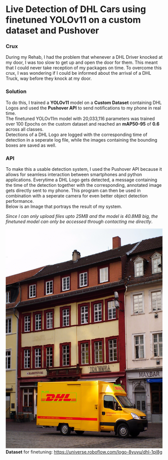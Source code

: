 # Live Detection of DHL Cars using finetuned YOLOv11 on a custom dataset and Pushover
### Crux
During my Rehab, I had the problem that whenever a DHL Driver knocked at my door, I was too slow to get up and open the door for them. This meant that I could never take reception of my packages on time. To overcome this crux, I was wondering if I could be informed about the arrival of a DHL Truck, way before they knock at my door. 
### Solution
To do this, I trained a **YOLOv11** model on a **Custom Dataset** containing DHL Logos and used the **Pushover API** to send notifications to my phone in real time.</br>
The finetuned YOLOv11m model with 20,033,116 parameters was trained over 100 Epochs on the custom dataset and reached an **mAP50-95** of **0.6** across all classes.</br>
Detections of a DHL Logo are logged with the corresponding time of detection in a seperate log file, while the images containing the bounding boxes are saved as well. 
### API
To make this a usable detection system, I used the Pushover API because it allows for seamless interaction between smartphones and python applications. Everytime a DHL Logo gets detected, a message containing the time of the detection together with the corresponding, annotated image gets directly sent to my phone. This program can then be used in combination with a seperate camera for even better object detection performance.</br>
Below is an Image that portrays the result of my system.


*Since I can only upload files upto 25MB and the model is 40.8MB big, the finetuned model can only be accessed through contacting me directly*.

<img src="https://github.com/fylexx/Projects/blob/main/Live_DHL_Detection_YOLO/detection_2025-07-17%2019-40-31.jpg" width="500" height="700"> </br>
**Dataset** for finetuning: https://universe.roboflow.com/logo-8yuyu/dhl-1pl8g
